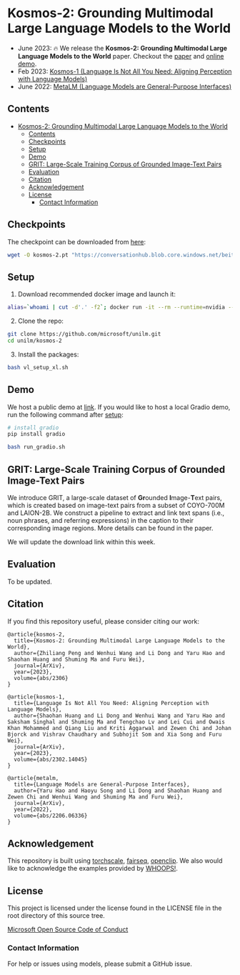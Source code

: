 # Kosmos-2: Grounding Multimodal Large Language Models to the World

- June 2023: 🔥 We release the **Kosmos-2: Grounding Multimodal Large Language Models to the World** paper. Checkout the [paper](https://arxiv.org/abs/2306.14824) and [online demo](https://aka.ms/kosmos-2-demo).
- Feb 2023: [Kosmos-1 (Language Is Not All You Need: Aligning Perception with Language Models)](https://arxiv.org/abs/2302.14045)
- June 2022: [MetaLM (Language Models are General-Purpose Interfaces)](https://arxiv.org/abs/2206.06336)


## Contents

- [Kosmos-2: Grounding Multimodal Large Language Models to the World](#kosmos-2-grounding-multimodal-large-language-models-to-the-world)
  - [Contents](#contents)
  - [Checkpoints](#checkpoints)
  - [Setup](#setup)
  - [Demo](#demo)
  - [GRIT: Large-Scale Training Corpus of Grounded Image-Text Pairs](#grit-large-scale-training-corpus-of-grounded-image-text-pairs)
  - [Evaluation](#evaluation)
  - [Citation](#citation)
  - [Acknowledgement](#acknowledgement)
  - [License](#license)
    - [Contact Information](#contact-information)

## Checkpoints

The checkpoint can be downloaded from [here](https://conversationhub.blob.core.windows.net/beit-share-public/kosmos-2/kosmos-2.pt?sv=2021-10-04&st=2023-06-08T11%3A16%3A02Z&se=2033-06-09T11%3A16%3A00Z&sr=c&sp=r&sig=N4pfCVmSeq4L4tS8QbrFVsX6f6q844eft8xSuXdxU48%3D):
```bash
wget -O kosmos-2.pt "https://conversationhub.blob.core.windows.net/beit-share-public/kosmos-2/kosmos-2.pt?sv=2021-10-04&st=2023-06-08T11%3A16%3A02Z&se=2033-06-09T11%3A16%3A00Z&sr=c&sp=r&sig=N4pfCVmSeq4L4tS8QbrFVsX6f6q844eft8xSuXdxU48%3D"
```
## Setup

1. Download recommended docker image and launch it:
```bash
alias=`whoami | cut -d'.' -f2`; docker run -it --rm --runtime=nvidia --ipc=host --privileged -v /home/${alias}:/home/${alias} nvcr.io/nvidia/pytorch:22.10-py3 bash
```
2. Clone the repo:
```bash
git clone https://github.com/microsoft/unilm.git
cd unilm/kosmos-2
```
3. Install the packages:
```bash
bash vl_setup_xl.sh
``` 

## Demo

We host a public demo at [link](https://aka.ms/kosmos-2-demo). If you would like to host a local Gradio demo, run the following command after [setup](#setup):
```bash
# install gradio
pip install gradio

bash run_gradio.sh
``` 

## GRIT: Large-Scale Training Corpus of Grounded Image-Text Pairs

We introduce GRIT, a large-scale dataset of **Gr**ounded **I**mage-**T**ext pairs, which is created based on image-text pairs from a subset of COYO-700M and LAION-2B.
We construct a pipeline to extract and link text spans (i.e., noun phrases, and referring expressions) in the caption to their corresponding image regions.
More details can be found in the paper.

We will update the download link within this week.

## Evaluation

To be updated.

## Citation

If you find this repository useful, please consider citing our work:
```
@article{kosmos-2,
  title={Kosmos-2: Grounding Multimodal Large Language Models to the World},
  author={Zhiliang Peng and Wenhui Wang and Li Dong and Yaru Hao and Shaohan Huang and Shuming Ma and Furu Wei},
  journal={ArXiv},
  year={2023},
  volume={abs/2306}
}

@article{kosmos-1,
  title={Language Is Not All You Need: Aligning Perception with Language Models},
  author={Shaohan Huang and Li Dong and Wenhui Wang and Yaru Hao and Saksham Singhal and Shuming Ma and Tengchao Lv and Lei Cui and Owais Khan Mohammed and Qiang Liu and Kriti Aggarwal and Zewen Chi and Johan Bjorck and Vishrav Chaudhary and Subhojit Som and Xia Song and Furu Wei},
  journal={ArXiv},
  year={2023},
  volume={abs/2302.14045}
}

@article{metalm,
  title={Language Models are General-Purpose Interfaces},
  author={Yaru Hao and Haoyu Song and Li Dong and Shaohan Huang and Zewen Chi and Wenhui Wang and Shuming Ma and Furu Wei},
  journal={ArXiv},
  year={2022},
  volume={abs/2206.06336}
}
```

## Acknowledgement

This repository is built using [torchscale](https://github.com/microsoft/torchscale), [fairseq](https://github.com/facebookresearch/fairseq), [openclip](https://github.com/mlfoundations/open_clip). We also would like to acknowledge the examples provided by [WHOOPS!](https://whoops-benchmark.github.io).


## License
This project is licensed under the license found in the LICENSE file in the root directory of this source tree.

[Microsoft Open Source Code of Conduct](https://opensource.microsoft.com/codeofconduct)

### Contact Information

For help or issues using models, please submit a GitHub issue.
